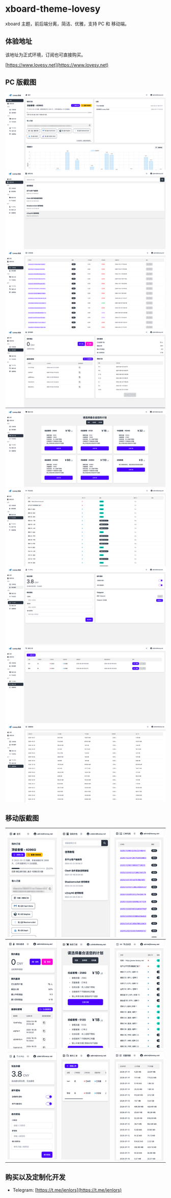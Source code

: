 # xboard-theme-lovesy

xboard 主题，前后端分离，简洁、优雅，支持 PC 和 移动端。

## 体验地址

该地址为正式环境，订阅也可直接购买。

[https://www.lovesy.net](https://www.lovesy.net)

## PC 版截图

![home](./screenshots/pc/home.png)
![knowledge](./screenshots/pc/knowledge.png)
![order](./screenshots/pc/order.png)
![invite](./screenshots/pc/invite.png)
![plan](./screenshots/pc/plan.png)
![node](./screenshots/pc/node.png)
![profile](./screenshots/pc/profile.png)
![ticket](./screenshots/pc/ticket.png)
![traffic](./screenshots/pc/traffic.png)

## 移动版截图

|    ![home](./screenshots/mobile/home.png)    | ![knowledge](./screenshots/mobile/knowledge.png) |   ![order](./screenshots/mobile/order.png)   |
| :------------------------------------------: | :----------------------------------------------: | :------------------------------------------: |
|  ![invite](./screenshots/mobile/invite.png)  |      ![plan](./screenshots/mobile/plan.png)      |    ![node](./screenshots/mobile/node.png)    |
| ![profile](./screenshots/mobile/profile.png) |    ![ticket](./screenshots/mobile/ticket.png)    | ![traffic](./screenshots/mobile/traffic.png) |

## 购买以及定制化开发

- Telegram: [https://t.me/jenlors](https://t.me/jenlors)
